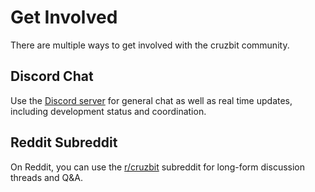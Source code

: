 # Get Involved

There are multiple ways to get involved with the cruzbit community.

## Discord Chat

Use the [Discord server](https://discord.gg/MRrEHYw) for general chat as well as real time updates, including development status and coordination.

## Reddit Subreddit

On Reddit, you can use the [r/cruzbit](https://www.reddit.com/r/cruzbit/) subreddit for long-form discussion threads and Q&A.
